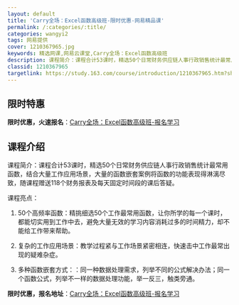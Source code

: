 ```yaml
---
layout: default
title: 'Carry全场：Excel函数高级班-限时优惠-网易精品课'
permalink: /:categories/:title/
categories: wangyi2
tags: 网易提供
cover: 1210367965.jpg
keywords: 精选网课,网易云课堂,Carry全场：Excel函数高级班
description: 课程简介：课程合计53课时，精选50个日常财务供应链人事行政销售统计最常用函数，结合大量工作应用场景，大量的函数嵌套案例
classid: 1210367965
targetlink: https://study.163.com/course/introduction/1210367965.htm?share=1&shareId=1025206652&utm_campaign=share&utm_medium=iphoneShare&utm_source=&utm_u=1025206652
---
```


## 限时特惠

**限时优惠，火速报名**：[Carry全场：Excel函数高级班-报名学习](https://study.163.com/course/introduction/1210367965.htm?share=1&shareId=1025206652&utm_campaign=share&utm_medium=iphoneShare&utm_source=&utm_u=1025206652)

## 课程介绍

课程简介：课程合计53课时，精选50个日常财务供应链人事行政销售统计最常用函数，结合大量工作应用场景，大量的函数嵌套案例将函数的功能表现得淋漓尽致，随课程赠送118个财务报表及每天固定时间段的课后答疑。

课程亮点：

1.	50个高频率函数：精挑细选50个工作最常用函数，让你所学的每一个课时，都能切实用到工作中去，避免大量无效的学习内容消耗过多的时间精力，却不能给工作带来帮助。

2.	复杂的工作应用场景：教学过程紧与工作场景紧密相连，快速击中工作最常出现的疑难杂症。

3.	多种函数嵌套方式：：同一种数据处理需求，列举不同的公式解决办法；同一个函数公式，列举不一样的数据处理功能，举一反三，触类旁通。

**限时优惠，报名地址**：[Carry全场：Excel函数高级班-报名学习](https://study.163.com/course/introduction/1210367965.htm?share=1&shareId=1025206652&utm_campaign=share&utm_medium=iphoneShare&utm_source=&utm_u=1025206652)

